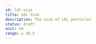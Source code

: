 ```yaml
---
id: ldl-size
title: LDL Size
description: The size of LDL particles
status: draft
unit: nm
range: ≥ 20.5
---
```

